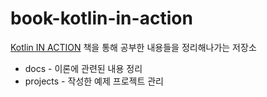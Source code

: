 # book-kotlin-in-action

[Kotlin IN ACTION](https://www.kyobobook.co.kr/product/detailViewKor.laf?mallGb=KOR&ejkGb=KOR&barcode=9791161750712) 책을 통해 공부한 내용들을 정리해나가는 저장소

* docs - 이론에 관련된 내용 정리
* projects - 작성한 예제 프로젝트 관리 